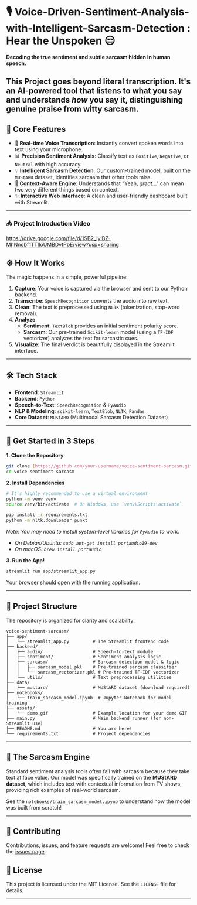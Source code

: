 # 🎙️ Voice-Driven-Sentiment-Analysis-with-Intelligent-Sarcasm-Detection : Hear the Unspoken 😒

**Decoding the true sentiment and subtle sarcasm hidden in human speech.**

This Project goes beyond literal transcription. It's an AI-powered tool that listens to what you say and understands *how* you say it, distinguishing genuine praise from witty sarcasm.
---

## 🎯 Core Features

-   🎤 **Real-time Voice Transcription**: Instantly convert spoken words into text using your microphone.
-   📊 **Precision Sentiment Analysis**: Classify text as `Positive`, `Negative`, or `Neutral` with high accuracy.
-   💡 **Intelligent Sarcasm Detection**: Our custom-trained model, built on the `MUStARD` dataset, identifies sarcasm that other tools miss.
-   🧠 **Context-Aware Engine**: Understands that "Yeah, *great*..." can mean two very different things based on context.
-   ✨ **Interactive Web Interface**: A clean and user-friendly dashboard built with Streamlit.

---

### 📥 Project Introduction Video

https://drive.google.com/file/d/1SB2_IylBZ-MhNnobf1TTlIoUMBDvtPbE/view?usp=sharing

## ⚙️ How It Works

The magic happens in a simple, powerful pipeline:

1.  **Capture**: Your voice is captured via the browser and sent to our Python backend.
2.  **Transcribe**: `SpeechRecognition` converts the audio into raw text.
3.  **Clean**: The text is preprocessed using `NLTK` (tokenization, stop-word removal).
4.  **Analyze**:
    * **Sentiment**: `TextBlob` provides an initial sentiment polarity score.
    * **Sarcasm**: Our pre-trained `Scikit-learn` model (using a `TF-IDF` vectorizer) analyzes the text for sarcastic cues.
5.  **Visualize**: The final verdict is beautifully displayed in the Streamlit interface.

---

## 🛠️ Tech Stack

-   **Frontend**: `Streamlit`
-   **Backend**: `Python`
-   **Speech-to-Text**: `SpeechRecognition` & `PyAudio`
-   **NLP & Modeling**: `scikit-learn`, `TextBlob`, `NLTK`, `Pandas`
-   **Core Dataset**: `MUStARD` (Multimodal Sarcasm Detection Dataset)

---

## 🚀 Get Started in 3 Steps

**1. Clone the Repository**
```bash
git clone [https://github.com/your-username/voice-sentiment-sarcasm.git](https://github.com/your-username/voice-sentiment-sarcasm.git)
cd voice-sentiment-sarcasm
````

**2. Install Dependencies**

```bash
# It's highly recommended to use a virtual environment
python -m venv venv
source venv/bin/activate  # On Windows, use `venv\Scripts\activate`

pip install -r requirements.txt
python -m nltk.downloader punkt
```

*Note: You may need to install system-level libraries for `PyAudio` to work.*

  - *On Debian/Ubuntu: `sudo apt-get install portaudio19-dev`*
  - *On macOS: `brew install portaudio`*

**3. Run the App\!**

```bash
streamlit run app/streamlit_app.py
```

Your browser should open with the running application.

-----

## 📁 Project Structure

The repository is organized for clarity and scalability:

```
voice-sentiment-sarcasm/
├── app/
│   └── streamlit_app.py         # The Streamlit frontend code
├── backend/
│   ├── audio/                   # Speech-to-text module
│   ├── sentiment/               # Sentiment analysis logic
│   ├── sarcasm/                 # Sarcasm detection model & logic
│   │   ├── sarcasm_model.pkl    # Pre-trained sarcasm classifier
│   │   └── sarcasm_vectorizer.pkl # Pre-trained TF-IDF vectorizer
│   └── utils/                   # Text preprocessing utilities
├── data/
│   └── mustard/                 # MUStARD dataset (download required)
├── notebooks/
│   └── train_sarcasm_model.ipynb  # Jupyter Notebook for model training
├── assets/
│   └── demo.gif                 # Example location for your demo GIF
├── main.py                      # Main backend runner (for non-Streamlit use)
├── README.md                    # You are here!
└── requirements.txt             # Project dependencies
```

-----

## 🧠 The Sarcasm Engine

Standard sentiment analysis tools often fail with sarcasm because they take text at face value. Our model was specifically trained on the **MUStARD dataset**, which includes text with contextual information from TV shows, providing rich examples of real-world sarcasm.

See the `notebooks/train_sarcasm_model.ipynb` to understand how the model was built from scratch\!

-----

## 🤝 Contributing

Contributions, issues, and feature requests are welcome\! Feel free to check the [issues page](https://www.google.com/search?q=https://github.com/your-username/voice-sentiment-sarcasm/issues).

## 📄 License

This project is licensed under the MIT License. See the `LICENSE` file for details.

-----
